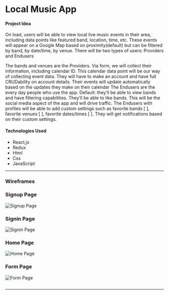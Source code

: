 # Local Music App





#### Project Idea
On load, users will be able to view local live music events in their area, including data points like featured band, location, time, etc. These events will appear on a Google Map based on proximity(default) but can be filtered by band, by date/time, by venue.
There will be two types of users: Providers and Endusers

The bands and venues are the Providers. Via form, we will collect their information, including calendar ID. This calendar data point will be our way of collecting event data. They will have to make an account and have full CRUDability on account details. Their events will update automatically based on the updates they make on their calendar
The Endusers are the every day people who use the app. Default: they’ll be able to view bands and have filtering capabilities. They’ll be able to like bands. This will be the social media aspect of the app and will drive traffic. The Endusers with profiles will be able to add custom settings such as favorite bands [ ], favorite venues [ ], favorite dates/times [ ]. They will get notifications based on their custom settings.

#### Technologies Used

- React,js
- Redux
- Html
- Css
- JavaScript

---


### Wireframes


### Signup Page
![Signup Page](https://i.imgur.com/7qkYFaD.png)
### Signin Page
![Signin Page](https://i.imgur.com/FgtPuUz.png)
### Home Page
![Home Page](https://i.imgur.com/UTgiYTK.png)
### Form Page
![Form Page](https://i.imgur.com/VtZdd2b.png)

![]()

---
